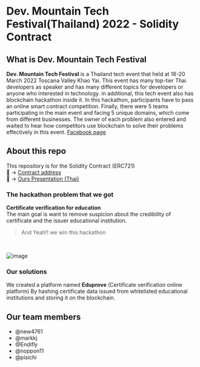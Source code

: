 # **Dev. Mountain Tech Festival(Thailand) 2022 - Solidity Contract**


## What is Dev. Mountain Tech Festival  

**Dev. Mountain Tech Festival** is a Thailand tech event that held at
18-20 March 2022 Toscana Valley Khao Yai. This event has many top-tier Thai developers as speaker and has many different topics for developers or anyone who interested in technology.
in additional, this tech event also has blockchain hackathon inside it.
In this hackathon, participants have to pass an online smart contract competition. Finally, there were 5 teams participating in the main event and facing 5 unique domains, which come from different businesses. The owner of each problem also entered and waited to hear how competitors use blockchain to solve their problems effectively in this event.
[Facebook page](https://www.facebook.com/devmountaintechfestival/?ref=page_internal)
## About this repo
This repository is for the Solidity Contract (ERC721) <br>
:bookmark_tabs: -> [Contract address](https://testnet.bscscan.com/address/0x4b5e5d9fe104722e75b9b671a20efa31c9d2bd75#code) <br>
:newspaper: ->        [Ours Presentation (Thai)](https://docs.google.com/presentation/d/16d5bD5Ru74sfditDaeJPu73X5vpyMydQS6dL8hUu3EQ/edit#slide=id.g11e4d075bea_1_27)
### The hackathon problem that we got
**Certificate verification for education** <br> 
The main goal is want to remove suspicion about the credibility of certificate and the issuer educational institution.
> And Yeah!! we win this hackathon 
<br>

![image](https://user-images.githubusercontent.com/30498964/168614013-f3be9e2c-c360-4fbd-9f85-6d24a635f407.png)

### Our solutions
We created a platform named **Eduprove** (Certificate verification online platform)
By hashing certificate data issued from whitelisted educational institutions and storing it on the blockchain.


## Our team members

* @new4761 
* @markkj 
* @Endifly
* @noppon11
* @pisichi
